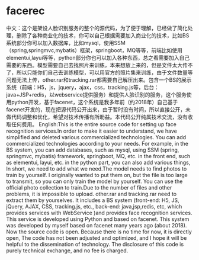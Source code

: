 # facerec
中文：这个是架设人脸识别服务的整个的源代码，为了便于理解，已经做了简化处理，删除了各种商业化的技术，你可以自己根据需要加入商业化的技术，比如BS系统部分你可以加入数据库，比如mysql，使用SSM（spring,springmvc,mybatis）框架，springboot，MQ等等，前端比如使用elementui,layui等等，python部分你也可以加入各种东西，总之看需要加入自己需要的东西。模型需要自己去找照片来训练，本来想放上来的，但是文件太大传不了，所以只能你们自己去训练模型，可以用官方的照片集来训练，由于文件数量等问题无法上传，other.rar和tracking.rar都需要自己解压出来。包含一个BS的展示系统（前端：H5，js，jquery，ajax，css，tracking.js等，后台：java+JSP+redis，以webservice提供服务）和提供人脸识别的服务，这个服务使用python开发，基于facenet，这个系统是我多年前（约2018年）自己基于facenet开发的，现在把源代码公开出来，由于暂时没有时间，所以直接公开，未做代码调整和优化，希望对技术传播有所助益。本代码公开纯属技术交流，没有收取任何费用。 English:This is the entire source code for setting up face recognition services.In order to make it easier to understand, we have simplified and deleted various commercialized technologies. You can add commercialized technologies according to your needs. For example, in the BS system, you can add databases, such as mysql, using SSM (spring, springmvc, mybatis) framework, springboot, MQ, etc. in the front end, such as elementui, layui, etc. in the python part, you can also add various things, In short, we need to add what we need.The model needs to find photos to train by yourself. I originally wanted to put them on, but the file is too large to transmit, so you can only train the model by yourself. You can use the official photo collection to train.Due to the number of files and other problems, it is impossible to upload. other.rar and tracking.rar need to extract them by yourselves. It includes a BS system (front-end: H5, JS, jQuery, AJAX, CSS, tracking.js, etc., back-end: java,jsp,redis, etc, which provides services with WebService )and provides face recognition services. This service is developed using Python and based on facenet. This system was developed by myself based on facenet many years ago (about 2018). Now the source code is open. Because there is no time for now, it is directly open, The code has not been adjusted and optimized, and I hope it will be helpful to the dissemination of technology. The disclosure of this code is purely technical exchange, and no fee is charged.
